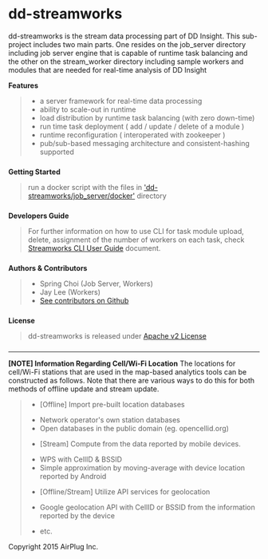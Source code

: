 

dd-streamworks
===

dd-streamworks is the stream data processing part of DD Insight. This sub-project includes two main parts. One resides on the job_server directory including job server engine that is capable of  runtime task balancing and the other on the stream_worker directory including sample workers and modules that are needed for real-time analysis of DD Insight

**Features**
> - a server framework for real-time data processing
> - ability to scale-out in runtime
> - load distribution by runtime task balancing (with zero down-time)
> - run time task deployment ( add / update / delete of a module )
> - runtime reconfiguration ( interoperated with zookeeper )
> - pub/sub-based messaging architecture and consistent-hashing supported


### 
**Getting Started**
> run a docker script with the files in ['dd-streamworks/job_server/docker']() directory

### 
**Developers Guide**
> For further information on how to use CLI for task module upload, delete, assignment of the number of workers on each task, check [Streamworks CLI User Guide]() document.


### 
**Authors & Contributors**
> - Spring Choi (Job Server, Workers)
> - Jay Lee (Workers)
> - [See contributors on Github](http://)

### 
**License**
> dd-streamworks is released under [Apache v2 License](http://)


### 

----------

**[NOTE] Information Regarding Cell/Wi-Fi Location**
The locations for cell/Wi-Fi stations that are used in the map-based analytics tools can be constructed as follows. Note that there are various ways to do this for both methods of offline update and stream update.
> - [Offline] Import pre-built location databases
>  * Network operator's own station databases
>  * Open databases in the public domain (eg. opencellid.org) 
> - [Stream] Compute from the data reported by mobile devices. 
>  * WPS with CellID & BSSID
>  * Simple approximation by moving-average with device location reported by Android
> - [Offline/Stream] Utilize API services for geolocation 
>  * Google geolocation API with CellID or BSSID from the information reported by the device
> - etc.



Copyright 2015 AirPlug Inc.